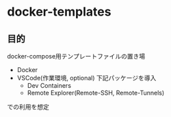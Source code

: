 # docker-templates

## 目的
docker-compose用テンプレートファイルの置き場

- Docker
- VSCode(作業環境, optional) 下記パッケージを導入
  - Dev Containers
  - Remote Explorer(Remote-SSH, Remote-Tunnels)

での利用を想定

